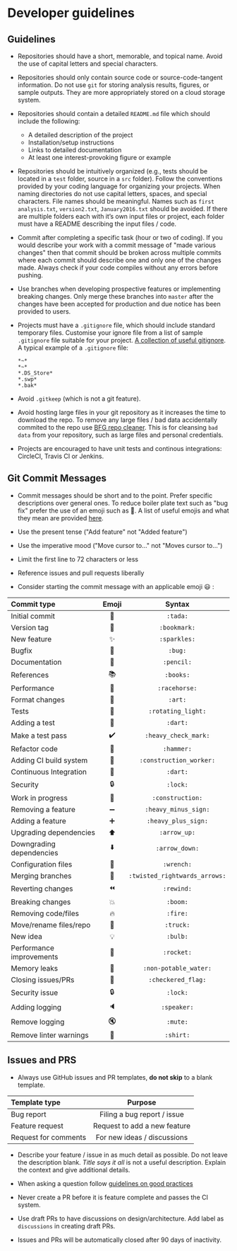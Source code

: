 # Developer guidelines

## Guidelines

- Repositories should have a short, memorable, and topical name. Avoid the use
of capital letters and special characters.

- Repositories should only contain source code or source-code-tangent
information. Do not use `git` for storing analysis results, figures, or sample
outputs. They are more appropriately stored on a cloud storage system.

- Repositories should contain a detailed `README.md` file which should include the following:
  - A detailed description of the project
  - Installation/setup instructions
  - Links to detailed documentation
  - At least one interest-provoking figure or example

- Repositories should be intuitively organized (e.g., tests should be located in
a `test` folder, source in a `src` folder). Follow the conventions provided by
your coding language for organizing your projects. When naming directories do
not use capital letters, spaces, and special characters. File names should be meaningful.
Names such as `first analysis.txt`, `version2.txt`, `January2016.txt` should be avoided.
If there are multiple folders each with it’s own input files or project, each folder must
have a README describing the input files / code. 

- Commit after completing a specific task (hour or two of coding). If you
would describe your work with a commit message of "made various changes" then
that commit should be broken across multiple commits where each commit should
describe one and only one of the changes made. Always check if your code compiles
without any errors before pushing.

- Use branches when developing prospective features or implementing breaking
changes. Only merge these branches into `master` after the changes have been
accepted for production and due notice has been provided to users.

- Projects must have a `.gitignore` file, which should include standard temporary files.
Customise your ignore file from a list of sample `.gitignore` file suitable for your project.
[A collection of useful gitignore](https://github.com/github/gitignore). A typical example of
a `.gitignore` file:
  ```
  *~*
  *~*
  *.DS_Store*
  *.swp*
  *.bak*
  ```
  
- Avoid `.gitkeep` (which is not a git feature).

- Avoid hosting large files in your git repository as it increases the time to download
the repo. To remove any large files / bad data accidentally commited to the repo use
[BFG repo cleaner](https://rtyley.github.io/bfg-repo-cleaner/). This is for cleansing
`bad data` from your repository, such as large files and personal credentials.

- Projects are encouraged to have unit tests and continous integrations: CircleCI, Travis CI or Jenkins.

## Git Commit Messages

- Commit messages should be short and to the point. Prefer specific descriptions
over general ones. To reduce boiler plate text such as "bug fix" prefer the use
of an emoji such as :bug:. A list of useful emojis and what they mean are
provided [here](https://cb-geo.github.io/git-course/#/adv/emojis).

- Use the present tense ("Add feature" not "Added feature")

- Use the imperative mood ("Move cursor to..." not "Moves cursor to...")

- Limit the first line to 72 characters or less

- Reference issues and pull requests liberally

- Consider starting the commit message with an applicable emoji :smiley: :


| Commit type                | Emoji                        | Syntax                        |
|:---------------------------|:----------------------------:|:-----------------------------:|
| Initial commit             | :tada:                       | `:tada:`                      |
| Version tag                | :bookmark:                   | `:bookmark:`                  |
| New feature                | :sparkles:                   | `:sparkles:`                  |
| Bugfix                     | :bug:                        | `:bug:`                       |
| Documentation              | :pencil:                     | `:pencil:`                    |
| References                 | :books:                      | `:books:`                     |
| Performance                | :racehorse:                  | `:racehorse:`                 |
| Format changes             | :art:                        | `:art:`                       |
| Tests                      | :rotating_light:             | `:rotating_light:`            |
| Adding a test              | :dart:                       | `:dart:`                      |
| Make a test pass           | :heavy_check_mark:           | `:heavy_check_mark:`          |
| Refactor code              | :hammer:                     | `:hammer:`                    |
| Adding CI build system     | :construction_worker:        | `:construction_worker:`       |
| Continuous Integration     | :dart:                       | `:dart:`                      |
| Security                   | :lock:                       | `:lock:`                      |
| Work in progress           | :construction:               | `:construction:`              |
| Removing a feature         | :heavy_minus_sign:           | `:heavy_minus_sign:`          |
| Adding a feature           | :heavy_plus_sign:            | `:heavy_plus_sign:`           |
| Upgrading dependencies     | :arrow_up:                   | `:arrow_up:`                  |
| Downgrading dependencies   | :arrow_down:                 | `:arrow_down:`                |
| Configuration files        | :wrench:                     | `:wrench:`                    |
| Merging branches           | :twisted_rightwards_arrows:  | `:twisted_rightwards_arrows:` |
| Reverting changes          | :rewind:                     | `:rewind:`                    |
| Breaking changes           | :boom:                       | `:boom:`                      |
| Removing code/files        | :fire:                       | `:fire:`                      |
| Move/rename files/repo     | :truck:                      | `:truck:`                     |
| New idea                   | :bulb:                       | `:bulb:`                      |
| Performance improvements   | :rocket:                     | `:rocket:`                    |
| Memory leaks               | :non-potable_water:          | `:non-potable_water:`         |
| Closing issues/PRs         | :checkered_flag:             | `:checkered_flag:`            |
| Security issue             | :lock:                       | `:lock:`                      |
| Adding logging             | :speaker:                    | `:speaker:`                   |
| Remove logging             | :mute:                       | `:mute:`                      |
| Remove linter warnings     | :shirt:                      | `:shirt:`                     |

## Issues and PRS

* Always use GitHub issues and PR templates, **do not skip** to a blank template.


| Template type              | Purpose                      |
|:---------------------------|:----------------------------:|
| Bug report                 | Filing a bug report / issue  |
| Feature request            | Request to add a new feature |
| Request for comments       | For new ideas / discussions  |


* Describe your feature / issue in as much detail as possible. Do not leave the description blank. 
_Title says it all_ is not a useful description. Explain the context and give additional details. 

* When asking a question follow [guidelines on good practices](https://stackoverflow.com/help/how-to-ask)

* Never create a PR before it is feature complete and passes the CI system.

* Use draft PRs to have discussions on design/architecture. Add label as `discussions` in creating draft PRs.

* Issues and PRs will be automatically closed after 90 days of inactivity.

